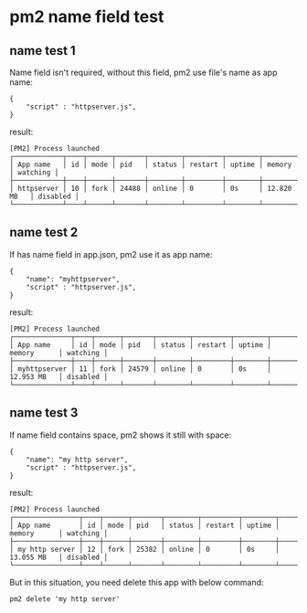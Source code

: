# pm2 name field test

## name test 1

Name field isn't required, without this field, pm2 use file's name as app name:
```
{
    "script" : "httpserver.js",
}
```

result:
```
[PM2] Process launched
┌────────────┬────┬──────┬───────┬────────┬─────────┬────────┬─────────────┬──────────┐
│ App name   │ id │ mode │ pid   │ status │ restart │ uptime │ memory      │ watching │
├────────────┼────┼──────┼───────┼────────┼─────────┼────────┼─────────────┼──────────┤
│ httpserver │ 10 │ fork │ 24488 │ online │ 0       │ 0s     │ 12.820 MB   │ disabled │
└────────────┴────┴──────┴───────┴────────┴─────────┴────────┴─────────────┴──────────┘
```

## name test 2
If has name field in app.json, pm2 use it as app name:
```
{
    "name": "myhttpserver",
    "script" : "httpserver.js",
}
```

result:
```
[PM2] Process launched
┌──────────────┬────┬──────┬───────┬────────┬─────────┬────────┬─────────────┬──────────┐
│ App name     │ id │ mode │ pid   │ status │ restart │ uptime │ memory      │ watching │
├──────────────┼────┼──────┼───────┼────────┼─────────┼────────┼─────────────┼──────────┤
│ myhttpserver │ 11 │ fork │ 24579 │ online │ 0       │ 0s     │ 12.953 MB   │ disabled │
└──────────────┴────┴──────┴───────┴────────┴─────────┴────────┴─────────────┴──────────┘
```

## name test 3
If name field contains space, pm2 shows it still with space:
```
{
    "name": "my http server",
    "script" : "httpserver.js",
}
```

result:
```
[PM2] Process launched
┌────────────────┬────┬──────┬───────┬────────┬─────────┬────────┬─────────────┬──────────┐
│ App name       │ id │ mode │ pid   │ status │ restart │ uptime │ memory      │ watching │
├────────────────┼────┼──────┼───────┼────────┼─────────┼────────┼─────────────┼──────────┤
│ my http server │ 12 │ fork │ 25382 │ online │ 0       │ 0s     │ 13.055 MB   │ disabled │
└────────────────┴────┴──────┴───────┴────────┴─────────┴────────┴─────────────┴──────────┘
```

But in this situation, you need delete this app with below command:
```
pm2 delete 'my http server'
```
